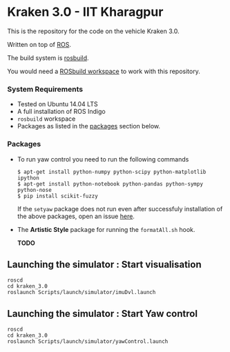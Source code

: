 # Kraken 3.0 - IIT Kharagpur

This is the repository for the code on the vehicle Kraken 3.0.

Written on top of [ROS](http://ros.org).

The build system is [rosbuild](http://wiki.ros.org/rosbuild).

You would need a [ROSbuild workspace](http://wiki.ros.org/catkin/Tutorials/using_rosbuild_with_catkin#rosbuild_workspace_with_groovy_and_later) to work with this repository.

### System Requirements

- Tested on Ubuntu 14.04 LTS
- A full installation of ROS Indigo
- `rosbuild` workspace
- Packages as listed in the [packages](#packages) section below.

### Packages

- To run yaw control you need to run the following commands

  ```
  $ apt-get install python-numpy python-scipy python-matplotlib ipython 
  $ apt-get install python-notebook python-pandas python-sympy python-nose
  $ pip install scikit-fuzzy
  ```
  
  If the `setyaw` package does not run even after successfuly installation of the above packages,
  open an issue [here](https://github.com/auviitkgp/kraken_3.0/issues/new).
  
- The **Artistic Style** package for running the `formatAll.sh` hook.
  
  **TODO**


## Launching the simulator : Start visualisation

```
roscd
cd kraken_3.0
roslaunch Scripts/launch/simulator/imuDvl.launch
```

## Launching the simulator : Start Yaw control

```
roscd
cd kraken_3.0
roslaunch Scripts/launch/simulator/yawControl.launch
```
